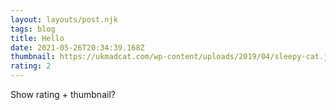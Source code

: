 ```yaml
---
layout: layouts/post.njk
tags: blog
title: Hello
date: 2021-05-26T20:34:39.168Z
thumbnail: https://ukmadcat.com/wp-content/uploads/2019/04/sleepy-cat.jpg
rating: 2
---
```

Show rating + thumbnail?